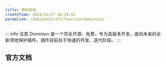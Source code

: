 ```yaml
---
title: 领地系统
createTime: 2024/12/27 16:29:32
permalink: /ZakoZakoCraft/function/dominion/
---
```


::: info 注意
Dominion 是一个完全开源、免费，专为高版本开发，面向未来的全新领地保护插件。插件目前处于快速的开发、迭代阶段。
:::

## 官方文档

<LinkCard icon="solar:accessibility-bold" title="玩家手册" href="https://dominion.lunadeer.cn/notes/doc/player/" />
<LinkCard icon="solar:add-folder-bold-duotone" title="服主手册" href="https://dominion.lunadeer.cn/notes/doc/owner/" />


